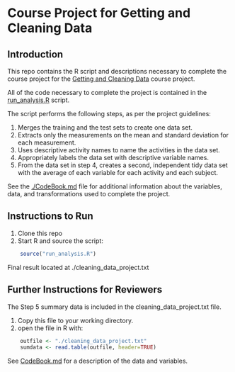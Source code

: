 # Course Project for Getting and Cleaning Data
## Introduction
This repo contains the R script and descriptions necessary to complete the course project for the 
[Getting and Cleaning Data](https://www.coursera.org/learn/data-cleaning/) course project.

All of the code necessary to complete the project is contained in the [run_analysis.R](./run_analysis.R) script.

The script performs the following steps, as per the project guidelines:
1. Merges the training and the test sets to create one data set.
2. Extracts only the measurements on the mean and standard deviation for each measurement.
3. Uses descriptive activity names to name the activities in the data set.
4. Appropriately labels the data set with descriptive variable names.
5. From the data set in step 4, creates a second, independent tidy data set with the average of each variable for each activity and each subject.

See the [./CodeBook.md](./CodeBook.md) file for additional information about the variables, data, and transformations used to complete the project.

## Instructions to Run
1. Clone this repo
2. Start R and source the script: 
```R
    source("run_analysis.R")
```

Final result located at ./cleaning_data_project.txt

## Further Instructions for Reviewers
The Step 5 summary data is included in the cleaning_data_project.txt file.

1. Copy this file to your working directory.
2. open the file in R with:
```R
    outfile <- "./cleaning_data_project.txt"
    sumdata <- read.table(outfile, header=TRUE)
```

See [CodeBook.md](./CodeBook.md) for a description of the data and variables.


